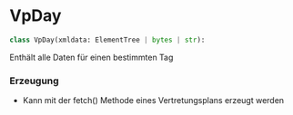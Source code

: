 # VpDay



```python
class VpDay(xmldata: ElementTree | bytes | str):
```

Enthält alle Daten für einen bestimmten Tag

### Erzeugung

* Kann mit der fetch() Methode eines Vertretungsplans erzeugt werden
